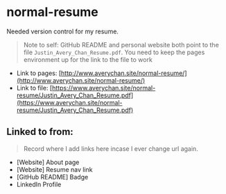 # normal-resume
Needed version control for my resume.

> Note to self: GitHub README and personal website both point to the file `Justin_Avery_Chan_Resume.pdf`. You need to keep the pages environment up for the link to the file to work

- Link to pages: [http://www.averychan.site/normal-resume/](http://www.averychan.site/normal-resume/)
- Link to file: [https://www.averychan.site/normal-resume/Justin_Avery_Chan_Resume.pdf](https://www.averychan.site/normal-resume/Justin_Avery_Chan_Resume.pdf)

## Linked to from:

> Record where I add links here incase I ever change url again.

- [Website] About page
- [Website] Resume nav link
- [GitHub README] Badge
- LinkedIn Profile
